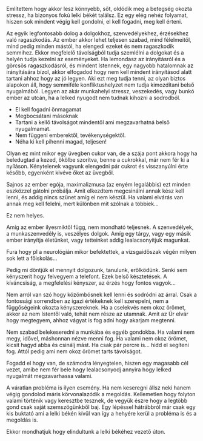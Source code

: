 Említettem hogy akkor lesz könnyebb, sőt, oldódik meg a betegség okozta stressz, ha bizonyos fokú lelki békét találsz. Ez egy elég nehéz folyamat, hiszen sok mindent végig kell gondolni, el kell fogadni, meg kell érteni.

Az egyik legfontosabb dolog a dolgokhoz, szenvedélyekhez, érzésekhez való ragaszkodás. Az ember akkor lehet teljesen szabad, mind félelmeitől, mind pedig minden mástól, ha elengedi ezeket és nem ragaszkodik semmihez. Ekkor megfelelő távolságból tudja szemlélni a dolgokat és a helyén tudja kezelni az eseményeket. Ha lemondasz az irányításról és a görcsös ragaszkodásról, és mindent Istennek, egy nagyobb hatalomnak az irányítására bízol, akkor elfogadod hogy nem kell mindent irányításod alatt tartani ahhoz hogy az jó legyen. Aki ezt meg tudja tenni, az olyan biztos alapokon áll, hogy semmiféle konfliktushelyzet nem tudja kimozdítani belső nyugalmából. Legyen az akár munkahelyi stressz, veszekedés, vagy bunkó ember az utcán, ha a lelked nyugodt nem tudnak kihozni a sodrodból.

* El kell fogadni önmagamat
* Megbocsátani másoknak
* Tartani a kellő távolságot mindentől ami megzavarhatná belső nyugalmamat.
* Nem függeni emberektől, tevékenységektől.
* Néha ki kell pihenni magad, teljesen!

Olyan ez mint mikor egy üvegben cukor van, de a szája pont akkora hogy ha beledugtad a kezed, ökölbe szorítva, benne a cukrokkal, már nem fér ki a nyíláson. Kénytelenek vagyunk elengedni pár cukrot és visszanyúlni érte később, egyenként kivéve őket az üvegből.

Sajnos az ember egója, maximalizmusa (az enyém legalábbis) ezt minden eszközzel gátolni próbálja. Amit elkezdtem megcsinálni annak kész kell lenni, és addig nincs szünet amíg el nem készül. Ha valami elvárás van annak meg kell felelni, mert különben mit szólnak a többiek...

Ez nem helyes.

Amíg az ember ilyesmiktől függ, nem mondható teljesnek. A szenvedélyek, a munkaszenvedély is, veszélyes dolgok. Amíg egy tárgy, vagy egy másik ember irányítja életünket, vagy tetteinket addig lealacsonyítjuk magunkat.

Fura hogy pl a neurológián mikor befektettek, a vizsgaidőszak végén milyen sok lett a főiskolás...

Pedig mi döntjük el mennyit dolgozunk, tanulunk, erőlködünk. Senki sem kényszerít hogy felvegyem a telefont. Ezek belső késztetések. A kíváncsiság, a megfelelési kényszer, az érzés hogy fontos vagyok...

Nem arról van szó hogy közömbösnek kell lenni és sodródni az árral. Csak a fontossági sorrendben az igazi értékeknek kell szerepelni, nem a függőségeink okozta kényszereknek. Ha a cselekvés nem okoz örömet, akkor az nem Istentől való, tehát nem része az utamnak. Amit az Úr elvár hogy megtegyem, ahhoz vágyat is fog adni hogy akarjam megtenni.

Nem szabad belekeseredni a munkába és egyéb gondokba. Ha valami nem megy, idővel, máshonnan nézve menni fog. Ha valami nem okoz örömet, kicsit hagyd abba és csinálj mást. Ha csak pár percre is... hidd el segíteni fog. Attól pedig ami nem okoz örömet tarts távolságot.

Fogadd el hogy van, de számodra lényegtelen, hiszen egy magasabb cél vezet, amibe nem fér bele hogy lealacsonyodj annyira hogy lelked nyugalmát megzavarhassa valami.

A váratlan probléma is ilyen esemény. Ha nem keseregni állsz neki hanem végig gondolod máris körvonalazódik a megoldás. Kellemetlen hogy folyton valami történik vagy keresztbe tesznek, de vegyük észre hogy a legtöbb gond csak saját szemszögünkből baj. Egy lépéssel hátrábbról már csak egy kis buktató ami a lelki békén kívül van így a hehyére kerül a probléma is és a megoldás is.

Ekkor mondhatjuk hogy elindultunk a lelki békéhez vezető úton.